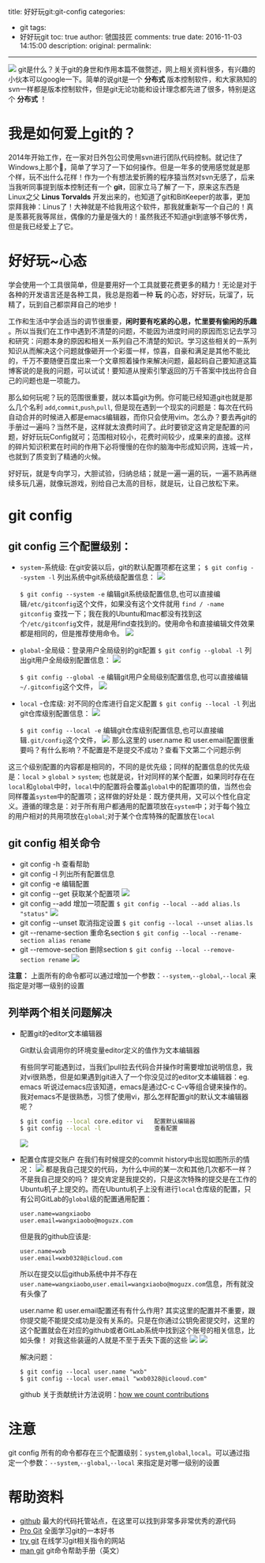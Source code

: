 title: 好好玩git:git-config
categories:
  - git
tags:
  - 好好玩git
toc: true
author: 虢国技匠
comments: true
date: 2016-11-03 14:15:00
description:
original:
permalink:
---
![](/images/git/0.png)
git是什么？关于git的身世和作用本篇不做赘述，网上相关资料很多，有兴趣的小伙本可以google一下。简单的说git是一个 **分布式** 版本控制软件，和大家熟知的svn一样都是版本控制软件，但是git无论功能和设计理念都先进了很多，特别是这个 **分布式** ！
<!-- more -->

# 我是如何爱上git的？

2014年开始工作，在一家对日外包公司使用svn进行团队代码控制。就记住了Windows上那个🐢，简单了学习了一下如何操作。但是一年多的使用感觉就是那个样，玩不出什么花样！作为一个有想法爱折腾的程序猿当然对svn无感了，后来当我听同事提到版本控制还有一个 **git**，回家立马了解了一下，原来这东西是Linux之父 **Linus Torvalds** 开发出来的，也知道了git和BitKeeper的故事，更加崇拜我神：Linus了！大神就是不给我用这个软件，那我就重新写一个自己的！真是羡慕死我等屌丝，偶像的力量是强大的！虽然我还不知道git到底够不够优秀，但是我已经爱上了它。

# 好好玩~心态

学会使用一个工具很简单，但是要用好一个工具就要花费更多的精力！无论是对于各种的开发语言还是各种工具，我总是抱着一种 **玩** 的心态，好好玩，玩溜了，玩精了，玩到自己都崇拜自己的地步！

工作和生活中学会适当的调节很重要，**闲时要有吃紧的心思，忙里要有偷闲的乐趣** 。所以当我们在工作中遇到不清楚的问题，不能因为进度时间的原因而忘记去学习和研究：问题本身的原因和相关一系列自己不清楚的知识。学习这些相关的一系列知识从而解决这个问题就像砸开一个彩蛋一样，惊喜，自豪和满足是其他不能比的，千万不要随便百度出来一个文章照着操作来解决问题，最起码自己要知道这篇博客说的是我的问题，可以试试！要知道从搜索引擎返回的万千答案中找出符合自己的问题也是一项能力。

那么如何玩呢？玩的范围很重要，就以本篇git为例。你可能已经知道git也就是那么几个名利 `add`,`commit`,`push`,`pull`, 但是现在遇到一个现实的问题是：每次在代码自动合并的时候进入都是emacs编辑器，而你只会使用vim。怎么办？要去再git的手册过一遍吗？当然不是，这样就太浪费时间了。此时要锁定这肯定是配置的问题，好好玩玩Config就可；范围相对较小，花费时间较少，成果来的直接。这样的碎片知识积累在时间的作用下必将慢慢的在你的脑海中形成知识网，连城一片，也就到了质变到了精通的火候。

好好玩，就是专向学习，大胆试验，归纳总结；就是一遍一遍的玩，一遍不熟再继续多玩几遍，就像玩游戏，别给自己太高的目标，就是玩，让自己放松下来。

# git config

## git config 三个配置级别：
* `system`-系统级: 在git安装以后，git的默认配置项都在这里；
    `$ git config --system -l` 列出系统中git系统级配置信息：
    ![](/images/git/1.png)

    `$ git config --system -e` 编辑git系统级配置信息,也可以直接编辑`/etc/gitconfig`这个文件，如果没有这个文件就用 `find / -name gitconfig` 查找一下；我在我的Ubuntu和mac都没有找到这个`/etc/gitconfig`文件，就是用find查找到的。使用命令和直接编辑文件效果都是相同的，但是推荐使用命令。
    ![](/images/git/3.png)

* `global`-全局级：登录用户全局级别的git配置
    `$ git config --global -l` 列出git用户全局级别配置信息：
    ![](/images/git/4.png)

    `$ git config --global -e` 编辑git用户全局级别配置信息,也可以直接编辑`~/.gitconfig`这个文件，
    ![](/images/git/5.png)

* `local` -仓库级: 对不同的仓库进行自定义配置
    `$ git config --local -l` 列出git仓库级别配置信息：
    ![](/images/git/6.png)

    `$ git config --local -e` 编辑git仓库级别配置信息,也可以直接编辑`.git/config`这个文件，
    ![](/images/git/7.jpg)
    那么这里的 user.name 和 user.email配置很重要吗？有什么影响？不配置是不是提交不成功？查看下文第二个问题示例

这三个级别配置的内容都是相同的，不同的是优先级；同样的配置信息的优先级是：`local` > `global` > `system`; 也就是说，针对同样的某个配置，如果同时存在在`local`和`global`中时，`local`中的配置将会覆盖`global`中的配置项的值，当然也会同样覆盖`system`中的配置项；这样做的好处是：既方便共用，又可以个性化自定义。遵循的理念是：对于所有用户都通用的配置项放在`system`中；对于每个独立的用户相对的共用项放在`global`;对于某个仓库特殊的配置放在`local`

## git config 相关命令
* git config -h 查看帮助
* git config -l 列出所有配置信息
* git config -e 编辑配置
* git config --get 获取某个配置项
    ![](/images/git/10.jpg)
* git config --add 增加一项配置
    `$ git config --local --add alias.ls "status"`
    ![](/images/git/11.jpg)
* git config --unset 取消指定设置
    `$ git config --local --unset alias.ls`
* git --rename-section 重命名section
    `$ git config --local --rename-section alias rename`
* git --remove-section 删除section
    `$ git config --local --remove-section rename`
    ![](/images/git/12.jpg)

**注意：**
上面所有的命令都可以通过增加一个参数：`--system`,`--global`,`--local` 来指定是对哪一级别的设置

## 列举两个相关问题解决

* 配置git的editor文本编辑器

    Git默认会调用你的环境变量editor定义的值作为文本编辑器

    有些同学可能遇到过，当我们pull拉去代码合并操作时需要增加说明信息，我对vi很熟悉，但是如果遇到git进入了一个你没见过的editor文本编辑器：eg. emacs
    听说过emacs应该知道，emacs是通过C-c C-v等组合键来操作的。我对emacs不是很熟悉，习惯了使用vi，那么怎样配置git的默认文本编辑器呢？
    ```bash
    $ git config --local core.editor vi   配置默认编辑器
    $ git config --local -l               查看配置
    ```
    ![](/images/git/14.jpg)


* 配置仓库提交账户
    在我们有时候提交的commit history中出现如图所示的情况：
    ![](/images/git/13.jpg)
    都是我自己提交的代码，为什么中间的某一次和其他几次都不一样？不是我自己提交的吗？
    提交肯定是我提交的，只是这次特殊的提交是在工作的Ubuntu机子上提交的。而在Ubuntu机子上没有进行`local`仓库级的配置，只有公司GitLab的`global`级的配置通用配置：
     ```
     user.name=wangxiaobo
     user.email=wangxiaobo@moguzx.com
     ```
     但是我的github应该是:

     ```
     user.name=wxb
     user.email=wxb0328@icloud.com
     ```

     所以在提交以后github系统中并不存在 `user.name=wangxiaobo`,`user.email=wangxiaobo@moguzx.com`信息，所有就没有头像了

    user.name 和 user.email配置还有有什么作用?
    其实这里的配置并不重要，跟你提交能不能提交成功是没有关系的。只是在你通过公钥免密提交时，这里的这个配置就会在对应的github或者GitLab系统中找到这个账号的相关信息，比如头像！
    对我这些装逼的人就是不至于丢失下面的这些
    ![](/images/git/8.jpg)
    ![](/images/git/9.jpg)

    解决问题：
    ```shell
    $ git config --local user.name "wxb"
    $ git config --local user.email "wxb0328@iclooud.com"
    ```

    github 关于贡献统计方法说明：[how we count contributions](https://help.github.com/articles/why-are-my-contributions-not-showing-up-on-my-profile/)

# 注意
git config 所有的命令都存在三个配置级别：`system`,`global`,`local`。可以通过指定一个参数：`--system`,`--global`,`--local` 来指定是对哪一级别的设置

# 帮助资料

* [github](https://github.com) 最大的代码托管站点，在这里可以找到非常多非常优秀的源代码
* [Pro Git](https://git-scm.com/book/zh/v1) 全面学习git的一本好书
* [try git](http://try.github.io/) 在线学习git相关指令的网站
* [man git](https://www.kernel.org/pub/software/scm/git/docs/) git命令帮助手册（英文）
